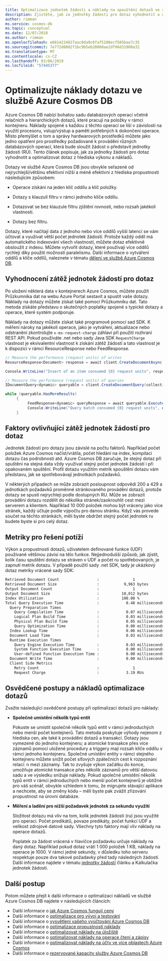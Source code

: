 ```yaml
---
title: Optimalizace jednotek žádosti a náklady na spouštění dotazů ve službě Azure Cosmos DB
description: Zjistěte, jak za jednotky žádosti pro dotaz vyhodnotit a optimalizovat dotaz z hlediska výkonu a nákladů.
author: rimman
ms.service: cosmos-db
ms.topic: conceptual
ms.date: 12/07/2018
ms.author: rimman
ms.openlocfilehash: e6814224827aac0da9c6faf5108ecf585bae7c35
ms.sourcegitcommit: 7e772d8802f1bc9b5eb20860ae2df96d31908a32
ms.translationtype: MT
ms.contentlocale: cs-CZ
ms.lasthandoff: 03/06/2019
ms.locfileid: "57445377"
---
```

# <a name="optimize-query-cost-in-azure-cosmos-db"></a>Optimalizujte náklady dotazu ve službě Azure Cosmos DB

Azure Cosmos DB nabízí bohatou sadu databázových operací včetně relačních a hierarchických dotazů, které pracují na položky v rámci kontejneru. Náklady spojené s každou z těchto operací se liší v závislosti na využití procesoru, vstup/výstup a paměti potřebných k dokončení operace. Místo přemýšlet o tom a správy hardwarových prostředků můžete jako jedno opatření pro prostředky požadované k provádění různých databázových operací, která bude sloužit žádost o představit jednotky žádosti (RU). Tento článek popisuje, jak za jednotky žádosti pro dotaz vyhodnotit a optimalizovat dotaz z hlediska výkonu a nákladů. 

Dotazy ve službě Azure Cosmos DB jsou obvykle seřazené od nejrychlejší/většinu efektivní nižší a méně efektivní z hlediska propustnosti následujícím způsobem:  

* Operace získání na jeden klíč oddílu a klíč položky.

* Dotazy s klauzulí filtru v rámci jednoho klíče oddílu.

* Dotazovat se bez klauzule filtru zjištění rovnosti, nebo rozsah jakékoli vlastnosti.

* Dotazy bez filtru.

Dotazy, které načítají data z jednoho nebo více oddílů vyšší latenci se vám účtovat a využívat větší počet jednotek žádostí. Protože každý oddíl má automatického indexování všech vlastností, můžete dotaz efektivně obsloužit z indexu. Můžete vytvořit dotazy, které používají více oddílů rychleji díky použití možností paralelismu. Další informace o vytváření oddílů a klíče oddílů, naleznete v tématu [dělení ve službě Azure Cosmos DB](partitioning-overview.md).

## <a name="evaluate-request-unit-charge-for-a-query"></a>Vyhodnocení zátěž jednotek žádostí pro dotaz

Po uložení některá data v kontejnerech Azure Cosmos, můžete použít Průzkumníka dat na webu Azure Portal sestavit a spustit vaše dotazy. Náklady na dotazy můžete získat také pomocí Průzkumníku dat. Tato metoda získáte představu o skutečných poplatky spojené s typické dotazy a operace, které systém podporuje.

Náklady na dotazy můžete získat také programově pomocí sad SDK. K měření nároky na jakékoli operace, jako je vytváření, aktualizace nebo odstranění zkontrolujte `x-ms-request-charge` záhlaví při použití rozhraní REST API. Pokud používáte .net nebo sady Java SDK `RequestCharge` vlastnost je ekvivalentní vlastnost k získání zátěž žádostí a tato vlastnost je k dispozici v rámci ResourceResponse nebo FeedResponse.

```csharp
// Measure the performance (request units) of writes 
ResourceResponse<Document> response = await client.CreateDocumentAsync(collectionSelfLink, myDocument); 

Console.WriteLine("Insert of an item consumed {0} request units", response.RequestCharge); 

// Measure the performance (request units) of queries 
IDocumentQuery<dynamic> queryable = client.CreateDocumentQuery(collectionSelfLink, queryString).AsDocumentQuery(); 

while (queryable.HasMoreResults) 
     { 
          FeedResponse<dynamic> queryResponse = await queryable.ExecuteNextAsync<dynamic>(); 
          Console.WriteLine("Query batch consumed {0} request units", queryResponse.RequestCharge); 
     }
```

## <a name="factors-influencing-request-unit-charge-for-a-query"></a>Faktory ovlivňující zátěž jednotek žádostí pro dotaz

Jednotek žádostí pro dotazy jsou závislé na počtu faktorů. Například počet položek Azure Cosmos načíst/vrátila, počet hledání na index, kompilaci dotazu čas podrobnosti atd. Azure Cosmos DB zaručuje, že stejný dotaz při spuštění na stejná data vždy využívat stejný počet jednotek žádostí i při opakovaném spuštění. Profil dotazu využitím metrik spouštění dotazu vám představu, jak se spotřebovávají jednotkách požadavků.  

V některých případech se může zobrazit posloupnost odpovědi 200 a 429 a jednotkách požadavků proměnné stránkovaného provádění dotazů, protože dotazy se spustí nejrychleji podle dostupných RU. Může se zobrazit provádění dotazu rozdělit do několika stránek/zaokrouhlit cest mezi serverem a klientem. Například 10 000 položek mohou být vráceny jako více stránek, každý účtuje podle výpočtu pro danou stránku. Když vás provede součet na těchto stránkách, měli byste obdržet stejný počet jednotek ru budete byste si pro celý dotaz.  

## <a name="metrics-for-troubleshooting"></a>Metriky pro řešení potíží

Výkon a propustnosti dotazů, uživatelem definované funkce (UDF) používané většinou závisí na tělo funkce. Nejjednodušší způsob, jak zjistit, kolik času spuštění dotazu se stráven v UDF a počet ru spotřebovaných, je zapnutí metrik dotazu. V případě použití sady .net SDK, tady je ukázkový dotaz metriky vrácené sady SDK:

```bash
Retrieved Document Count                 :               1              
Retrieved Document Size                  :           9,963 bytes        
Output Document Count                    :               1              
Output Document Size                     :          10,012 bytes        
Index Utilization                        :          100.00 %            
Total Query Execution Time               :            0.48 milliseconds 
  Query Preparation Times 
    Query Compilation Time               :            0.07 milliseconds 
    Logical Plan Build Time              :            0.03 milliseconds 
    Physical Plan Build Time             :            0.05 milliseconds 
    Query Optimization Time              :            0.00 milliseconds 
  Index Lookup Time                      :            0.06 milliseconds 
  Document Load Time                     :            0.03 milliseconds 
  Runtime Execution Times 
    Query Engine Execution Time          :            0.03 milliseconds 
    System Function Execution Time       :            0.00 milliseconds 
    User-defined Function Execution Time :            0.00 milliseconds 
  Document Write Time                    :            0.00 milliseconds 
  Client Side Metrics 
    Retry Count                          :               1              
    Request Charge                       :            3.19 RUs  
```

## <a name="best-practices-to-cost-optimize-queries"></a>Osvědčené postupy a nákladů optimalizace dotazů 

Zvažte následující osvědčené postupy při optimalizaci dotazů pro náklady:

* **Společné umístění několik typů entit**

   Pokuste se umístit společně několik typů entit v rámci jednoduchých nebo menší počet kontejnerů. Tato metoda poskytuje výhody nejenom z hlediska cen, ale také k provádění dotazů a transakcí. Dotazy jsou vymezené do jednoho kontejneru; a atomické transakce přes více záznamů pomocí uložené procedury a triggery mají rozsah klíče oddílu v rámci jednoho kontejneru. Společné umístění entity v rámci stejného kontejneru můžete snížit počet síťových zpátečních cest k rozpoznání relací: n mezi záznamy. Tak to zvyšuje výkon začátku do konce, umožňuje atomické transakce přes několik záznamů pro větší datovou sadu a ve výsledku snižuje náklady. Pokud společné umístění několik typů entit v rámci jednoduchých nebo menší počet kontejnerů je obtížné pro váš scénář, obvykle vzhledem k tomu, že migrujete stávající aplikace a nechcete, aby se změny kódu – měli byste pak zvážit zřizování propustnost na úrovni databáze.  

* **Měření a ladění pro nižší požadavek jednotek za sekundu využití**

   Složitost dotazu má vliv na tom, kolik jednotek žádosti (ru) jsou využité pro operaci. Počet predikátů, povaze predikáty, počet funkcí UDF a velikost zdrojové datové sady. Všechny tyto faktory mají vliv náklady na operace dotazů. 

   Poplatek za žádost vrácená v hlavičce požadavku určuje náklady na daný dotaz. Například pokud dotaz vrátí 1 000 položek 1 KB, náklady na operace je 1000. V rámci jedné sekundy, v důsledku toho serveru respektuje pouze dva takové požadavky před tady následných žádostí. Další informace najdete v tématu [jednotky žádostí](request-units.md) článku a Kalkulačka jednotek žádosti. 

## <a name="next-steps"></a>Další postup

Potom můžete přejít k další informace o optimalizaci nákladů ve službě Azure Cosmos DB najdete v následujících článcích:

* Další informace o [jak Azure Cosmos fungují ceny](how-pricing-works.md)
* Další informace o [optimalizace pro vývoj a testování](optimize-dev-test.md)
* Další informace o [vysvětlení vašeho vyúčtování Azure Cosmos DB](understand-your-bill.md)
* Další informace o [optimalizace propustnosti náklady](optimize-cost-throughput.md)
* Další informace o [optimalizovat náklady na úložiště](optimize-cost-storage.md)
* Další informace o [optimalizovat náklady na operace čtení a zápisy](optimize-cost-reads-writes.md)
* Další informace o [optimalizovat náklady na účty ve více oblastech Azure Cosmos](optimize-cost-regions.md)
* Další informace o [rezervované kapacity služby Azure Cosmos DB](cosmos-db-reserved-capacity.md)

